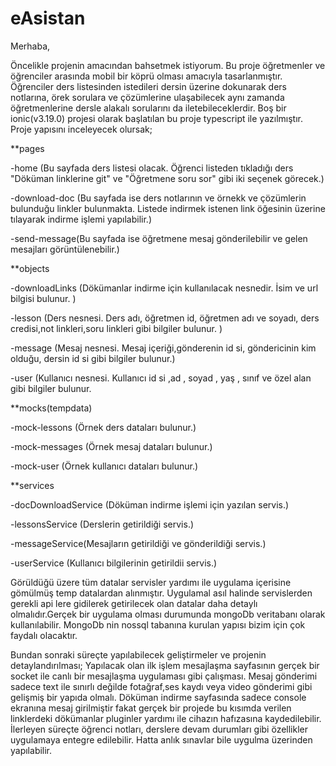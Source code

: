 # eAsistan

Merhaba,
  
  Öncelikle projenin amacından bahsetmek istiyorum. Bu proje öğretmenler ve öğrenciler arasında mobil bir köprü olması amacıyla tasarlanmıştır. Öğrenciler ders listesinden istedileri dersin üzerine dokunarak ders notlarına, örek sorulara ve çözümlerine ulaşabilecek aynı zamanda öğretmenlerine dersle alakalı sorularını da iletebileceklerdir.
  Boş bir ionic(v3.19.0) projesi olarak başlatılan bu proje typescript ile yazılmıştır. Proje yapısını inceleyecek olursak;

**pages

-home (Bu sayfada ders listesi olacak. Öğrenci listeden tıkladığı ders "Döküman linklerine git" ve "Öğretmene soru sor" gibi iki seçenek görecek.)

-download-doc (Bu sayfada ise ders notlarının ve örnekk ve çözümlerin bulunduğu linkler bulunmakta. Listede indirmek istenen link öğesinin üzerine tılayarak indirme işlemi yapılabilir.)

-send-message(Bu sayfada ise öğretmene mesaj gönderilebilir ve gelen mesajları görüntülenebilir.)


**objects

-downloadLinks (Dökümanlar indirme için kullanılacak nesnedir. İsim ve url bilgisi bulunur. )

-lesson (Ders nesnesi. Ders adı, öğretmen id, öğretmen adı ve soyadı, ders credisi,not linkleri,soru linkleri gibi bilgiler bulunur. )

-message (Mesaj nesnesi. Mesaj içeriği,gönderenin id si, göndericinin kim olduğu, dersin id si gibi bilgiler bulunur.)

-user (Kullanıcı nesnesi. Kullanıcı id si ,ad , soyad , yaş , sınıf ve özel alan gibi bilgiler bulunur.


**mocks(tempdata)

-mock-lessons (Örnek ders dataları bulunur.)

-mock-messages (Örnek mesaj dataları bulunur.)

-mock-user (Örnek kullanıcı dataları bulunur.)


**services

-docDownloadService (Döküman indirme işlemi için yazılan servis.)

-lessonsService (Derslerin getirildiği servis.)

-messageService(Mesajların getirildiği ve gönderildiği servis.)

-userService (Kullanıcı bilgilerinin getirildii servis.)



  Görüldüğü üzere tüm datalar servisler yardımı ile uygulama içerisine gömülmüş temp datalardan alınmıştır. Uygulamal asıl halinde  servislerden gerekli api lere gidilerek getirilecek olan datalar daha detaylı olmalıdır.Gerçek bir uygulama olması durumunda mongoDb veritabanı olarak kullanılabilir. MongoDb nin nossql tabanına kurulan yapısı bizim için çok faydalı olacaktır.


Bundan sonraki süreçte yapılabilecek geliştirmeler ve projenin detaylandırılması;
  Yapılacak olan ilk işlem mesajlaşma sayfasının gerçek bir socket ile canlı bir mesajlaşma uygulaması gibi çalışması. Mesaj gönderimi sadece text ile sınırlı değilde fotağraf,ses kaydı veya video gönderimi gibi gelişmiş bir yapıda olmalı. Döküman indirme sayfasında sadece console ekranına mesaj girilmiştir fakat gerçek bir projede bu kısımda verilen linklerdeki dökümanlar pluginler yardımı ile cihazın hafızasına kaydedilebilir. İlerleyen süreçte öğrenci notları, derslere devam durumları gibi özellikler uygulamaya entegre edilebilir. Hatta anlık sınavlar bile uygulma üzerinden yapılabilir.








